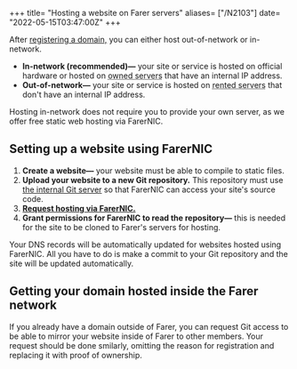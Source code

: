 +++
title= "Hosting a website on Farer servers"
aliases= ["/N2103"]
date= "2022-05-15T03:47:00Z"
+++

After [registering a domain,](/N2102) you can either host out-of-network or in-network.
- **In-network (recommended)—** your site or service is hosted on official hardware or hosted on <abbr title="A server that you already purchased and maintain yourself that is connected to the Farer network.">owned servers</abbr> that have an internal IP address.
- **Out-of-network—** your site or service is hosted on <abbr title="A server that you pay for every month. Some hosts are Exoscale, OVH, Hetzner, et al.">rented servers</abbr> that don't have an internal IP address.

Hosting in-network does not require you to provide your own server, as we offer free static web hosting via FarerNIC.

## Setting up a website using FarerNIC
1. **Create a website—** your website must be able to compile to static files.
2. **Upload your website to a new Git repository.** This repository must use [the internal Git server](https://git.fa) so that FarerNIC can access your site's source code.
3. **[Request hosting via FarerNIC.](https://nic.fa/request-hosting)**
4. **Grant permissions for FarerNIC to read the repository—** this is needed for the site to be cloned to Farer's servers for hosting.

Your DNS records will be automatically updated for websites hosted using FarerNIC. All you have to do is make a commit to your Git repository and the site will be updated automatically.

## Getting your domain hosted inside the Farer network
If you already have a domain outside of Farer, you can request Git access to be able to mirror your website inside of Farer to other members. Your request should be done smilarly, omitting the reason for registration and replacing it with proof of ownership.
